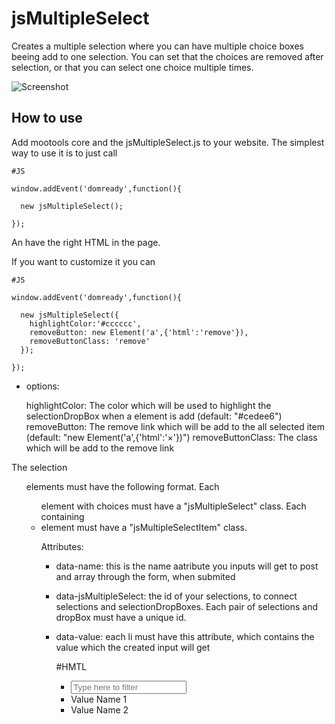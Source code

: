 jsMultipleSelect
================
Creates a multiple selection where you can have multiple choice boxes beeing add to one selection.
You can set that the choices are removed after selection, or that you can select one choice multiple times.

![Screenshot](http://devthought.com/wp-content/uploads/2009/04/picture-1.png)

How to use
----------
Add mootools core and the jsMultipleSelect.js to your website.
The simplest way to use it is to just call

    #JS

    window.addEvent('domready',function(){

      new jsMultipleSelect();

    });

An have the right HTML in the page.

If you want to customize it you can 

    #JS

    window.addEvent('domready',function(){

      new jsMultipleSelect({
        highlightColor:'#cccccc',
        removeButton: new Element('a',{'html':'remove'}),
        removeButtonClass: 'remove'
      });

    });

  - options:

    highlightColor:  The color which will be used to highlight the selectionDropBox when a element is add (default: "#cedee6")
    removeButton:  The remove link which will be add to the all selected item (default: "new Element('a',{'html':'&#215;'})")
    removeButtonClass: The class which will be add to the remove link


The selection <ul> elements must have the following format.
Each <ul> element with choices must have a "jsMultipleSelect" class.
Each containing <li> element must have a "jsMultipleSelectItem" class.

  Attributes:

  - data-name: this is the name aatribute you inputs will get to post and array through the form, when submited
  - data-jsMultipleSelect: the id of your selections, to connect selections and selectionDropBoxes. Each pair of selections and dropBox must have a unique id.
  - data-value: each li must have this attribute, which contains the value which the created input will get

    #HMTL

    <ul class="jsMultipleSelect" data-name="myInputFieldName" data-jsMultipleSelect="1">
      <li class="filter"><input type="text" placeholder="Type here to filter"></li>

      <li class="jsMultipleSelectItem" data-value="myValue1">Value Name 1</li>
      <li class="jsMultipleSelectItem" data-value="myValue2">Value Name 2</li>
    </ul>